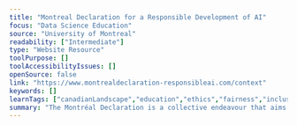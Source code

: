 ```yaml
---
title: "Montreal Declaration for a Responsible Development of AI"
focus: "Data Science Education"
source: "University of Montreal"
readability: ["Intermediate"]
type: "Website Resource"
toolPurpose: []
toolAccessibilityIssues: []
openSource: false
link: "https://www.montrealdeclaration-responsibleai.com/context"
keywords: []
learnTags: ["canadianLandscape","education","ethics","fairness","inclusivePractice","machineLearning","researchCentre"]
summary: "The Montréal Declaration is a collective endeavour that aims to steer the development of AI to support the common good and guide social change by making recommendations. "
---
```


